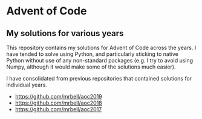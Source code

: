 # Advent of Code
## My solutions for various years

This repository contains my solutions for Advent of Code across the years. I have tended to solve using Python, and particularly sticking to native Python without use of any non-standard packages (e.g. I try to avoid using Numpy, although it would make some of the solutions much easier).

I have consolidated from previous repositories that contained solutions for individual years.
- https://github.com/mrbell/aoc2019
- https://github.com/mrbell/aoc2018
- https://github.com/mrbell/aoc2017
